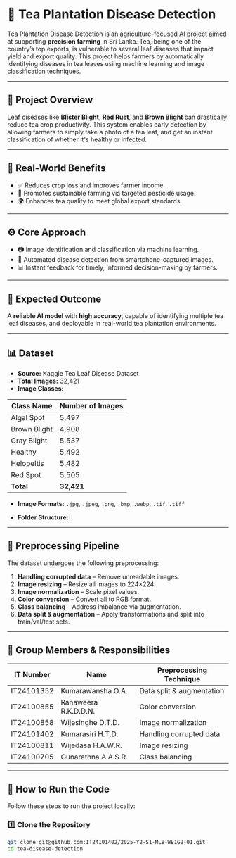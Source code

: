 # 🍃 Tea Plantation Disease Detection

Tea Plantation Disease Detection is an agriculture-focused AI project aimed at supporting **precision farming** in Sri Lanka. Tea, being one of the country’s top exports, is vulnerable to several leaf diseases that impact yield and export quality. This project helps farmers by automatically identifying diseases in tea leaves using machine learning and image classification techniques.

---

## 📖 Project Overview

Leaf diseases like **Blister Blight**, **Red Rust**, and **Brown Blight** can drastically reduce tea crop productivity. This system enables early detection by allowing farmers to simply take a photo of a tea leaf, and get an instant classification of whether it's healthy or infected.

---

## 🌱 Real-World Benefits

- ✅ Reduces crop loss and improves farmer income.
- 🌾 Promotes sustainable farming via targeted pesticide usage.
- 🌍 Enhances tea quality to meet global export standards.

---

## ⚙️ Core Approach

- 📷 Image identification and classification via machine learning.
- 🤖 Automated disease detection from smartphone-captured images.
- 📊 Instant feedback for timely, informed decision-making by farmers.

---

## 🎯 Expected Outcome

A **reliable AI model** with **high accuracy**, capable of identifying multiple tea leaf diseases, and deployable in real-world tea plantation environments.

---

## 📊 Dataset

- **Source:** Kaggle Tea Leaf Disease Dataset  
- **Total Images:** 32,421  
- **Image Classes:**

| Class Name    | Number of Images |
|---------------|------------------|
| Algal Spot    | 5,497            |
| Brown Blight  | 4,908            |
| Gray Blight   | 5,537            |
| Healthy       | 5,492            |
| Helopeltis    | 5,482            |
| Red Spot      | 5,505            |
| **Total**     | **32,421**       |

- **Image Formats:** `.jpg`, `.jpeg`, `.png`, `.bmp`, `.webp`, `.tif`, `.tiff`

- **Folder Structure:**

---

## 🔧 Preprocessing Pipeline

The dataset undergoes the following preprocessing:

1. **Handling corrupted data** – Remove unreadable images.
2. **Image resizing** – Resize all images to 224×224.
3. **Image normalization** – Scale pixel values.
4. **Color conversion** – Convert all to RGB format.
5. **Class balancing** – Address imbalance via augmentation.
6. **Data split & augmentation** – Apply transformations and split into train/val/test sets.

---

## 👥 Group Members & Responsibilities

| IT Number      | Name                     | Preprocessing Technique         |
|----------------|--------------------------|---------------------------------|
| IT24101352     | Kumarawansha O.A.        | Data split & augmentation       |
| IT24100855     | Ranaweera R.K.D.D.N.     | Color conversion                |
| IT24100858     | Wijesinghe D.T.D.        | Image normalization             |
| IT24101402     | Kumarasiri H.T.D.        | Handling corrupted data         |
| IT24100811     | Wijedasa H.A.W.R.        | Image resizing                  |
| IT24100705     | Gunarathna A.A.S.R.      | Class balancing                 |

---

## 🏃 How to Run the Code

Follow these steps to run the project locally:

### 1️⃣ Clone the Repository
```bash
git clone git@github.com:IT24101402/2025-Y2-S1-MLB-WE1G2-01.git
cd tea-disease-detection

 

